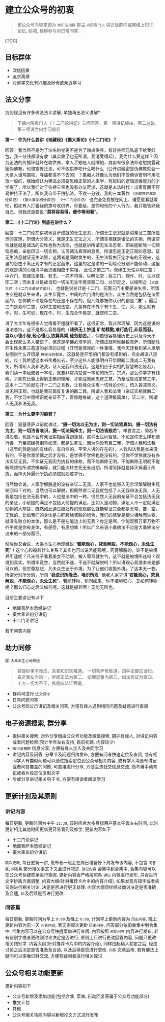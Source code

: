 # 建立公众号的初衷

> 该公众号内容来源为 `唯识法相群` 群主 `内院看门人` 讲记及群内或网络上知乎, 论坛, 贴吧, 群聊参与的日常问答.

[TOC]

## 目标群体

- 深信因果
- 追求真理
- 对佛学文化有兴趣及好奇欲亲近学习

## 法义分享

为何现见有许多佛法法义讲解, 单独再出法义讲解?

> 下摘内院看门人《十二门论讲记》三问回答，第一释讲记缘由，第二总说，第三续说为何学习般若

**第一：你为什么要讲《地藏经》《摄大乘论》《十二门论》？**

回答：我当然不是为了沽名钓誉更不是为了赚点供养，有好些师兄私底下给我红包，我一分钱都没有收（其实收了也无所谓，我消受得起），我为什么要这样？因为正法的传播坏就坏在收供养，拿人手短吃人就嘴短，其实有很多法师也想揭露藏密伪佛教，也想宣传正法，可不收供养吃什么喝什么（公开讲藏密是伪佛教就会一大票人谩骂围攻，寺庙都混不下去的）？愚痴人好像认为他们不受佛协管制不用吃饭一般的，我始终认为佛法必须要思维正常的人来学，有起码的逻辑思维能力的才学得了，所以我们对于住持三宝也没有办法苛求，这就是末法时代！出家反而不容易护持正法了，所以我自带干粮弘法，不收一分钱，我的三本著作 `《地藏菩萨本愿经讲记》` `《摄大乘论初分讲记》` `《十二门论讲记》` 也完全免费放在网上，谁愿意看就看吧，假如有人打着我的旗号收供养，你要给，是你和他的个人行为，我只能管好我自己，但我还是要说 “**莫将容易得，便作等闲看**”。

**第二：《十二门论》到底在讲什么？**

回答：十二门论在讲初地菩萨成就的无生法忍，所谓无生法忍就是讲亲证二空所显示的真理，所谓大分空义，就是无生无法之义，所谓空相就是诸法的实相，所谓空性就是就是诸法的实性也称为法性，也就是讲所谓无生法忍者，即亲能断除一切烦恼惑痴，亲能印证一切实相，认可诸法真理的意思，所谓忍是正定正观的意思。证无生法忍就证无生法智，这两者是同时发生的，无生法智由正定才有的正观来，这里的忍由不离正观才有的正定而来，这里的定是讲的一切戏论分别不能倾动，这里的观是讲的心极清净而思维相应于实相，
此论之前三门，观缘生无性以明生空；中六门，观诸法相性、有无、一异不可得，以明法空；后三门，观作、时、生以双印二空；而末复以是故当知一切法无生毕竟空寂二句，以印定之、以结明之（`太虚大师` `《十二门论讲记节选》`）。
也就是说总计是十二门，前面三门主要是讲生空，所谓生空是就众生来讲，众生毕竟空，中间的六门讲的是法空，众生当然是包括在法里面的，在佛教不论是存在的还是不存在的，但凡能够被你认识的都是 “**法**” ，最后三门是双印二空，双印生空和法空，凡是存在不外乎有个生，住，灭，那么就有作，时，生可说，现在作，时，生完全毕竟空，就双印二空。

讲了大半年有很多人觉得看不懂就不看了，这很正常，我非常理解，因为这是讲的诸法总持，这不是那么容易懂的（**诸佛无上妙道,旷劫精勤,难行能行,非忍而忍。岂以小德小智,轻心慢心,欲冀真乘,徒劳勤苦。**），倘若很容易懂历史上以及今天不会出现那么多人错悟了，但这是学佛必须学的，所谓成就阿惟越致菩萨，所谓断除异生性永离三恶道的必须的过程（开悟是很难的一件事情，我今天还看到某人发朋友圈说什么开悟是 `神经元的裂变`，这就是连开悟的门都没有摸到的，完全胡说八道的，哎！我希望这本书传播出去，至少这些人能够明白开悟跟断二我成二无我有关，所谓断人我和法我，证人无我和法无我，这是相应于实相的智慧故名般若）。
我们读一本经或者一本论，就要非常清楚这一本论的所宗，宗点，那么你学才有线索，才能在比量上得到正确的理解，才能成就闻思修三慧，乃至成就戒定慧三学，这本十二门论就在开十二门之言教，让有缘众生离一切戏论分别，悟入甚深空义，发无得正观，也就是我前面反复讲的断二我，所谓人我和法我（亲证实相就断二我，不学习中观唯识就亲证不了，盲修瞎练故，这个道理极简单），证二空，所谓人无我和法无我。

**第三：为什么要学习般若？**

回答：窥基菩萨以前就讲过，“**摄一切法以无为主，则一切法皆真如，摄一切法有为主，则一切法皆唯识，摄一切法简择主，则一切法皆般若**”。举要言之，倘若不讲般若，也就不会有亲证实相而得到智慧，这种出世间智慧，不论是你怎么样积德行善，乃至把经典倒背如流，都是生死法，因为你没有离二我，所谓人我和法我（这里的我是说的有体的，有自性的，平常人讲的存在的），人我和法我是本来没有的，不是你我学佛之后才没有，是学佛不学佛也是没有的，但你不学佛就没有办法实证无我，不实证无我因为执我的缘故，而不能断除无明，不能断除无明就不能断除烦恼所谓贪嗔痴等，就只能流转生死无有出期，所谓简择就是择灭掉遍计所执，而择灭掉遍计所执必须成就般若才行。

当然你会说，人家学解脱道的没有亲证二无我，人家不也能够入无余涅槃解脱生死轮回吗？对的，当然也可以解脱，但既然讲二无我就包括了人无我和法无我，人无我是包括在法无我中的，人也是法中的一种，很显然人无我的亲证不会包括法无我的亲证，小前提的满足不包括大前提的满足，比如人是动物，满足人不一定就满足动物的大前提，既然如此通过蕴处界的现观那么就能够证完全都是无常，苦，空，无我的，比如我们的身体是心肝脾肺肾脑的组合，我们的感受是根尘相触而生受，就没有独立的本体，那么是不是在能边上的无我？肯定是啊，你能观察万事万物不外乎就是你有身体，有感受，有思想嘛！所以广义来说小乘佛法不过是大乘佛法分出来的一部分而已。

然后你又会说，大乘本生心地观经说 “**若能观心，究竟解脱，不能观心，永处生死**”！这个心和般若什么关系？其实也可以说若能观境，究竟解脱的，谁不是被境界所迷呢？凡夫俗子看着美女不动眼，被人辱骂就生气，这不就是被境所迷吗？观境到真实，所谓毕竟空，当然就不迷，不迷不就解脱吗？所以讲观心观境本来是都可以的，但世尊慈悲，凡夫众生迷于外境，为了让他们收摄外境，了达本无一物，所谓分别所分别，所谓 “**我说识所缘法，唯识所现**” 他老人家才讲“**若能观心，究竟解脱，不能观心，永处生死**”，若能转物，则同如来，你不摄境归心，又如何转物呢？那么归心之后又如何呢，这就是般若啊！无能无所也。

目前主要讲记有以下

- 地藏菩萨本愿经讲记
- 摄大乘论初分讲记
- 十二门论讲记

若干问答内容

## 助力同修

如 `大乘本生心地观经`

> 菩提妙果不难成，真善知识实难遇。
> 一切菩萨修胜道，四种法要应当知。
> 亲近善友为第一，听闻正法为第二，
> 如理思量为第三，如法修证为第四。
> 十方一切大圣王，修是四法证菩提。

- 群内可进行 `法义研讨`
- 日常问题问答
- 公众号则公示讲记及相关问答, 方便有缘人遇到相同问题及疑惑进行查阅

## 电子资源搜索, 群分享

- 提供相关搜索, 对外分享借由公众号功能及微信搜索, 摄护有缘人, 对讲记内容或者问题检索(预计半年左右支持, 目前初建, 内容较少)
- `唯识法相群` 信息分享, 方便有缘人加入及共同学习
- 讲记内容及问答, 分章节及问题归纳发布, 方便有问者快速定位及查阅, 或有相同学人有类似问题可以通过搜索定位到公众号相关内容, 或有学人沟通有讲记或者问答覆盖的问题, 可直接进行分享, 方便主流社交信息交流, 而不用手动笔记或者片段定位复制文字
- 后或分享讲记相关电子书, 方便有缘读者阅读学习

## 更新计划及其原则

### 讲记内容

每日更新, 更新时间为中午 `11:30`, 该时间点大多目标用户基本午饭左右时间, 此时更新相比其他时间更新更容易看到及修学, 更新内容如下

- 十二门论讲记
- 地藏菩萨本愿经讲记
- 摄大乘论初分讲记

`顺次更新`, 每日更新一讲, 发布者一般会在周日准备好下周发布该内容, 不包含 `问答篇`, `问答篇` 部分相关事宜下文会进行叙述. `讲记内容` 会集中到合集中, 合集内容可以在公众号快捷菜单进行查阅. 更新内容会严格按照各 `讲记` 内容进行发布, 只会进行文字排版方面调整, 内容大纲(针对推荐卡片中的内容介绍), 如果发现有错字或者病句则进行相关讨论, 决定是否进行更正处理. 内容大纲同样经过商讨决定是否准确及合适, 以及后续是否进行更改.

### 问答篇

每日更新, 更新时间为早上 `9:00` 及晚上 `6:00`, 计划早上更新内容为 `历史问答`, 晚上更新内容为前一天 `问答内容`, 若无则顺次更新 `历史问答`. 问答部分依旧会集中到合集中, 合集内容可以在公众号快捷菜单进行查阅. 内容按照 `原始问答` 内容进行发布, 若有错别字或者更改则讨论决定是否进行, 原则上只进行更改回答内容, 问题只更改相关错别字. 内容大纲(针对推荐卡片中的内容介绍), 同样由起稿人初定之后, 经由讨论之后决定是否准备及合适, 以及后续是否进行更改. `问答` 文章后附, 若有佛法上疑问可以来唯识群交流, 方便有疑问者进行相关探讨.

## 公众号相关功能更新

更新内容如下

- 公众号新增及添加功能(包括合集, 菜单, 自动回复等属于公众号功能部分)
- 推文计划
- 其他
- 公众号相关功能内容以新增推文方式进行发布
